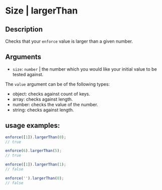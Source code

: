 # Size | largerThan

## Description
Checks that your `enforce` value is larger than a given number.

## Arguments
* `size`: `number` | the number which you would like your initial value to be tested against.

The `value` argument can be of the following types:
* object: checks against count of keys.
* array: checks against length.
* number: checks the value of the number.
* string: checks against length.

## usage examples:

```js
enforce([1]).largerThan(0);
// true
```

```js
enforce(6).largerThan(5);
// true
```

```js
enforce([1]).largerThan(1);
// false
```

```js
enforce('').largerThan(0);
// false
```